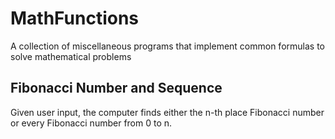 # MathFunctions
A collection of miscellaneous programs that implement common formulas to solve mathematical problems

## Fibonacci Number and Sequence
Given user input, the computer finds either the n-th place Fibonacci number or every Fibonacci number from 0 to n.
